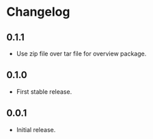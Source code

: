 # Changelog

## 0.1.1

- Use zip file over tar file for overview package.

## 0.1.0

- First stable release.

## 0.0.1

- Initial release.
